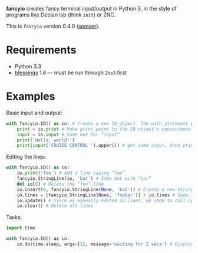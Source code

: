 **fancyio** creates fancy terminal input/output in Python 3, in the style of programs like Debian lsb (think `init`) or ZNC.

This is `fancyio` version 0.4.0 ([semver][]).

Requirements
============

*   Python 3.3
*   [blessings][] 1.6 — must be run through `2to3` first

Examples
========

Basic input and output:

```Python
with fancyio.IO() as io: # Create a new IO object. The with statement prints a newline after the last line on exit.
    print = io.print # Make print point to the IO object's convenience method instead of the built-in function.
    input = io.input # Same but for “input”
    print('Hello, world!')
    print(input('CRUISE CONTROL ').upper()) # get some input, then print the uppercased string to a new line
```

Editing the lines:

```Python
with fancyio.IO() as io:
    io.print('foo') # Add a line saying “foo”
    fancyio.StringLine(io, 'bar') # Same but with “bar”
    del io[0] # Delete the “foo” line
    io.insert(0, fancyio.StringLine(None, 'baz')) # Create a new StringLine which is not associated with the io object, and insert it.
    io.lines = [fancyio.StringLine(None, 'foobar')] + io.lines # Same, but by manually editing the list of lines.
    io.update() # Since we manually edited io.lines, we need to call update.
    io.clear() # Delete all lines
```

Tasks:

```Python
import time

with fancyio.IO() as io:
    io.do(time.sleep, args=[2], message='waiting for 2 secs') # Displays an ellipsis, which changes to “ok” after the function is done.
```

[blessings]: https://github.com/erikrose/blessings (github: erikrose: blessings)
[semver]: http://semver.org/ (Semantic Versioning 2.0.0)
